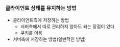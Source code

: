 ### 클라이언트 상태를 유지하는 방법
* 클라이언트측에 저장하는 방법
  * 서버측에서 따로 관리하지 않아도 되는 장점이 있다
  * [쿠키](https://github.com/yeRim650/TIL/tree/main/jsp)를 이용
* 서버측에 저장하는 방법(일반적인 방법)
